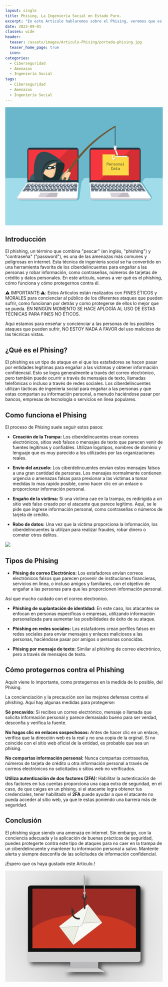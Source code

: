 ```yaml
---
layout: single
title: Phising, La Ingeniería Social en Estado Puro.
excerpt: "En este Articulo hablaremos sobre el Phising, veremos que es y como protegernos de él"
date: 2023-09-01
classes: wide
header:
  teaser: /assets/images/Articulo-Phising/portada-phising.jpg
  teaser_home_page: true
  icon: 
categories:
  - Ciberseguridad
  - Amenazas
  - Ingeniería Social
tags: 
  - Ciberseguridad
  - Amenazas
  - Ingeniería Social
---
```


![](/assets/images/Articulo-Phising/portada-phising.jpg)



## Introducción

El phishing, un término que combina "pescar" (en inglés, "phishing") y "contraseña" ("password"), es una de las amenazas más comunes y peligrosas en internet. Esta técnica de ingeniería social se ha convertido en una herramienta favorita de los ciberdelincuentes para engañar a las personas y robar información, como contraseñas, números de tarjetas de crédito y datos personales. En este artículo, vamos a ver qué es el phishing, cómo funciona y cómo protegernos contra él.

⚠️ IMPORTANTE:⚠️: Estos Articulos están realizados con FINES ÉTICOS y MORALES para concienciar al público de los diferentes ataques que pueden sufrir, como funcionan por detrás y como protegerse de ellos lo mejor que se pueda.
EN NINGÚN MOMENTO SE HACE APLOGÍA AL USO DE ESTAS TÉCNICAS PARA FINES NO ÉTICOS.

Aqui estamos para enseñar y concienciar a las personas de los posibles ataques que pueden sufrir, NO ESTOY NADA A FAVOR del uso malicioso de las técnicas vistas.

## ¿Qué es el Phising?

El phishing es un tipo de ataque en el que los estafadores se hacen pasar por entidades legítimas para engañar a las víctimas y obtener información confidencial. Esto se logra generalmente a través del correo electrónico, pero también puede ocurrir a través de mensajes de texto, llamadas telefónicas o incluso a través de redes sociales. Los ciberdelincuentes utilizan tácticas de ingeniería social para engañar a las personas y que estas compartan su información personal, a menudo haciéndose pasar por bancos, empresas de tecnología o servicios en línea populares.



## Como funciona el Phising

El proceso de Phising suele seguir estos pasos:

- **Creación de la Trampa:** Los ciberdelincuentes crean correos electrónicos, sitios web falsos o mensajes de texto que parecen venir de fuentes legítimas y confiables. Utilizan logotipos, nombres de dominio y lenguaje que es muy parecido a los utilizados por las organizaciones reales.

- **Envío del anzuelo:** Los ciberdelincuentes envían estos mensajes falsos a una gran cantidad de personas. Los mensajes normalmente contienen urgencia o amenazas falsas para presionar a las víctimas a tomar medidas lo mas rapido posible, como hacer clic en un enlace o proporcionar información personal.

- **Engaño de la víctima:** Si una víctima cae en la trampa, es redirigida a un sitio web falso creado por el atacante que parece legítimo. Aquí, se le pide que ingrese información personal, como contraseñas o números de tarjeta de crédito.

- **Robo de datos:** Una vez que la víctima proporciona la información, los ciberdelincuentes la utilizan para realizar fraudes, robar dinero o cometer otros delitos.



![](/assets/images/Articulo-Phising/imagen-phising-2.avif)



## Tipos de Phising

- **Phising de correo Electrónico:**  Los estafadores envían correos electrónicos falsos que parecen provenir de instituciones financieras, servicios en línea, o incluso amigos y familiares, con el objetivo de engañar a las personas para que les proporcionen información personal.

Así que mucho cuidado con el correo electronico.

- **Phishing de suplantación de identidad:** En este caso, los atacantes se enfocan en personas específicas o empresas, utilizando información personalizada para aumentar las posibilidades de éxito de su ataque.

- **Phishing en redes sociales:** Los estafadores crean perfiles falsos en redes sociales para enviar mensajes y enlaces maliciosos a las personas, haciéndose pasar por amigos o personas conocidas.


- **Phising por mensaje de texto:** Similar al phishing de correo electrónico, pero a través de mensajes de texto.


## Cómo protegernos contra el Phishing

Aquín viene lo importante, como protegernos en la medida de lo posible, del Phising.

La concienciación y la precaución son las mejores defensas contra el phishing. Aquí hay algunas medidas para protegerse:

**Sé precavido:** Si recibes un correo electrónico, mensaje o llamada que solicita información personal y parece demasiado bueno para ser verdad, desconfía y verifica la fuente.

**No hagas clic en enlaces sospechosos:** Antes de hacer clic en un enlace, verifica que la dirección web es la real y no una copia de la orginal. Si no coincide con el sitio web oficial de la entidad, es probable que sea un phising.

**No compartas información personal:** Nunca compartas contraseñas, números de tarjeta de crédito u otra información personal a través de correos electrónicos no solicitados o sitios web no verificados.

**Utiliza autenticación de dos factores (2FA):** Habilitar la autenticación de dos factores en tus cuentas proporciona una capa extra de seguridad, en el caso, de que caigas en un phising, si el atacante logra obtener tus credenciales, tener habilitado el **2FA** puede ayudar a que el atacante no pueda acceder al sitio web, ya que le estas poniendo una barrera más de seguridad.


## Conclusión

El phishing sigue siendo una amenaza en internet. Sin embargo, con la conciencia adecuada y la aplicación de buenas prácticas de seguridad, puedes protegerte contra este tipo de ataques para no caer en la trampa de un ciberdelincuente y mantener tu información personal a salvo. Mantente alerta y siempre desconfía de las solicitudes de información confidencial.

¡Espero que os haya gustado este Articulo.!


![](/assets/images/Articulo-Phising/imagenfinal.png)




